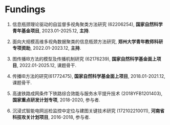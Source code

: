 
# Fundings

<ol>

<p style="margin-top: 8px;"><li>信息瓶颈理论驱动的自监督多视角聚类方法研究 (62206254), <b>国家自然科学青年基金项目</b>, 2023.01-2025.12, <b>主持</b>.</li></p>

<!-- <p style="margin-top: 8px;"><li>多视图学习方法研究, <b>郑州大学博士后科学基金</b>, 2023.08-2025.08, <b>主持</b>.</li></p> -->

<p style="margin-top: 8px;"><li>面向大规模高维多视角数据聚类的信息瓶颈方法研究, <b>郑州大学青年教师科研专项资助</b>, 2022.01-2023.12, <b>主持</b>.</li></p>
  
<p style="margin-top: 8px;"><li>图传播IB方法的模型及传播机制研究 (62176239), <b>国家自然科学基金面上项目</b>, 2022.01-2025.12, 课题骨干.</li></p>
  
<p style="margin-top: 8px;"><li>传播IB方法的研究(61772475), <b>国家自然科学基金面上项目</b>, 2018.01-2021.12, 课题骨干.</li></p>
  
<p style="margin-top: 8px;"><li>高速铁路成网条件下铁路综合效能与服务水平提升技术 (2018YFB1201403), <b>国家重点研发计划专项</b>, 2018-2020, 参与者.</li></p>
  
<p style="margin-top: 8px;"><li>沉浸式智能电网巡检监控中定位与建图关键技术研究 (172102210011), <b>河南省科技攻关计划项目</b>, 2016-2018, 参与者.</li></p>

</ol>
